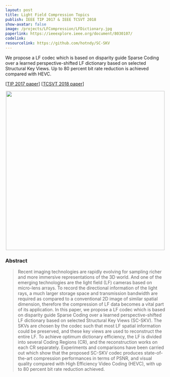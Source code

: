 ```yaml
---
layout: post
title: Light Field Compression Topics
publish: IEEE TIP 2017 & IEEE TCSVT 2018
show-avatar: false
image: /projects/LFCompression/LFDictionary.jpg
paperlink: https://ieeexplore.ieee.org/document/8030107/
codelink: 
resourcelink: https://github.com/hotndy/SC-SKV
---
```


We propose a LF codec which is based on disparity guide Sparse Coding over a learned perspective-shifted LF dictionary based on selected Structural Key Views. Up to 80 percent bit rate reduction is achieved compared with HEVC.  
  
\[[TIP 2017 paper](https://ieeexplore.ieee.org/document/8030107/)\]
\[[TCSVT 2018 paper](https://ieeexplore.ieee.org/document/8283506/)\]  
  
<p align="center">
<img src="https://hotndy.github.io/projects/LFCompression/LFDictionary.jpg" width="500px"/>
</p>  
  
### Abstract
> Recent imaging technologies are rapidly evolving for sampling richer and more immersive representations of the 3D world. And one of the emerging technologies are the light field (LF) cameras based on micro-lens arrays. To record the directional information of the light rays, a much larger storage space and transmission bandwidth are required as compared to a conventional 2D image of similar spatial dimension, therefore the compression of LF data becomes a vital part of its application. In this paper, we propose a LF codec which is based on disparity guide Sparse Coding over a learned perspective-shifted LF dictionary based on selected Structural Key Views (SC-SKV). The SKVs are chosen by the codec such that most LF spatial information could be preserved, and these key views are used to reconstruct the entire LF. To achieve optimum dictionary efficiency, the LF is divided into several Coding Regions (CR), and the reconstruction works on each CR separately. Experiments and comparisons have been carried out which show that the proposed SC-SKV codec produces state-of-the-art compression performances in terms of PSNR, and visual quality compared with High Efficiency Video Coding (HEVC), with up to 80 percent bit rate reduction achieved.
